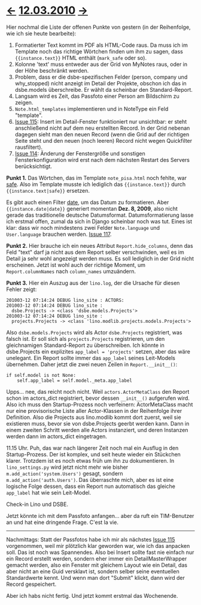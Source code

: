 # [←](20100311.md) [12.03.2010](20100312.md) [→](20100316.md) #

Hier nochmal die Liste der offenen Punkte von gestern (in der Reihenfolge, wie ich sie heute bearbeite):

  1. Formatierter Text kommt im PDF als HTML-Code raus. Da muss ich im Template noch das richtige Wörtchen finden um ihm zu sagen, dass `{{instance.text}}` HTML enthält (`mark_safe` oder so).
  1. Kolonne 'text' muss entweder aus der Grid von MyNotes raus, oder in der Höhe beschränkt werden.
  1. Problem, dass er die dsbe-spezifischen Felder (person, company und why\_stopped) nicht anzeigt im Detail der Projekte, obschon ich das in dsbe.models überschreibe. Er wählt da scheinbar den Standard-Report.
  1. Langsam wird es Zeit, das Passfoto einer Person am Bildschirm zu zeigen.
  1. `Note.html_templates` implementieren und in NoteType ein Feld "template".
  1. [Issue 115](https://code.google.com/p/lino/issues/detail?id=115): Insert im Detail-Fenster funktioniert nur unsichtbar: er steht anschließend nicht auf dem neu erstellten Record. In der Grid nebenan dagegen sieht man den neuen Record (wenn die Grid auf der richtigen Seite steht und den neuen (noch leeren) Record nicht wegen Quickfilter rausfiltert).
  1. [Issue 114](https://code.google.com/p/lino/issues/detail?id=114): Änderung der Fenstergröße und sonstigen Fensterkonfiguration wird erst nach dem nächsten Restart des Servers berücksichtigt.

**Punkt 1.** Das Wörtchen, das im Template `note_pisa.html` noch fehlte, war
[safe](http://docs.djangoproject.com/en/dev/ref/templates/builtins/#safe). Also im Template musste ich lediglich das `{{instance.text}}` durch `{{instance.text|safe}}` ersetzen.

Es gibt auch einen Filter [date](http://docs.djangoproject.com/en/dev/ref/templates/builtins/#date), um das Datum zu formatieren. Aber `{{instance.date|date}}` generiert momentan **Dez. 8, 2009**, also nicht gerade das traditionelle deutsche Datumsformat. Datumsformatierung lasse ich erstmal offen, zumal da sich in Django scheinbar noch was tut. Eines ist klar: dass wir noch mindestens zwei Felder `Note.language` und `User.language` brauchen werden. [Issue 117](https://code.google.com/p/lino/issues/detail?id=117).

**Punkt 2.** Hier brauche ich ein neues Attribut `Report.hide_columns`, denn das Feld "text" darf ja nicht aus dem Report selber verschwinden, weil es im Detail ja sehr wohl angezeigt werden muss. Es soll lediglich in der Grid nicht erscheinen. Jetzt ist wohl auch der richtige Moment, um `Report.columnNames` nach `column_names` umzuändern.

**Punkt 3.**
Hier ein Auszug aus der `lino.log`, der die Ursache für diesen Fehler zeigt:

```
201003-12 07:14:24 DEBUG lino_site : ACTORS:
201003-12 07:14:24 DEBUG lino_site : 
  dsbe.Projects -> <class 'dsbe.models.Projects'>
201003-12 07:14:24 DEBUG lino_site : 
  projects.Projects -> <class 'lino.modlib.projects.models.Projects'>
```

Also `dsbe.models.Projects` wird als Actor `dsbe.Projects` registriert, was falsch ist. Er soll sich als `projects.Projects` registrieren, um den gleichnamigen Standard-Report zu überschreiben. Ich könnte in dsbe.Projects ein explizites `app_label = 'projects'` setzen, aber das wäre unelegant. Ein Report sollte immer das `app_label` seines Leit-Models übernehmen. Daher jetzt die zwei neuen Zeilen in `Report.__init__()`:

```
if self.model is not None:
    self.app_label = self.model._meta.app_label
```

Upps... nee, das reicht noch nicht. Weil `actors.ActorMetaClass` den Report schon im actors\_dict registriert, bevor dessen `__init__()` aufgerufen wird. Also ich muss den Startup-Prozess noch verfeinern: ActorMetaClass macht nur eine provisorische Liste aller Actor-Klassen in der Reihenfolge ihrer Definition. Also die Projects aus lino.modlib kommt dort zuerst, weil sie existieren muss, bevor sie von dsbe.Projects geerbt werden kann. Dann in einem zweiten Schritt werden alle Actors instanziert, und deren Instanzen werden dann im actors\_dict eingetragen.

11.15 Uhr. Puh, das war nach längerer Zeit noch mal ein Ausflug in den Startup-Prozess. Der ist komplex, und seit heute wieder ein Stückchen klarer. Trotzdem ist es noch etwas früh um ihn zu dokumentieren. In `lino_settings.py` wird jetzt nicht mehr wie bisher `m.add_action('system.Users')` gesagt, sondern `m.add_action('auth.Users')`. Das überraschte mich, aber es ist eine logische Folge dessen, dass ein Report nun automatisch das gleiche `app_label` hat wie sein Leit-Model.

Check-in Lino und DSBE.

Jetzt könnte ich mit dem Passfoto anfangen... aber da ruft ein TIM-Benutzer an und hat eine dringende Frage. C'est la vie.


---


Nachmittags: Statt der Passfotos habe ich mir als nächstes [Issue 115](https://code.google.com/p/lino/issues/detail?id=115) vorgenommen, weil mir plötzlich klar geworden war, wie ich das anpacken soll. Das ist noch was Spannendes. Also bei Insert sollte fast nie einfach nur ein Record erstellt werden, sondern eher immer ein DetailMasterWrapper gemacht werden, also ein Fenster mit gleichem Layout wie ein Detail, das aber nicht an eine Guid versklavt ist, sondern selber seine eventuellen Standardwerte kennt. Und wenn man dort "Submit" klickt, dann wird der Record gespeichert.

Aber ich habs nicht fertig. Und jetzt kommt erstmal das Wochenende.